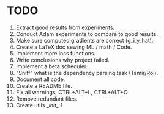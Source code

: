 # TODO

1. Extract good results from experiments.
2. Conduct Adam experiments to compare to good results.
3. Make sure computed gradients are correct (g_i_y_hat).
4. Create a LaTeX doc sewing ML / math / Code.
5. Implement more loss functions.
6. Write conclusions why project failed.
7. Implement a beta scheduler.
8. "Sniff" what is the dependency parsing task (Tamir/Roi).
9. Document all code.
10. Create a README file.
11. Fix all warnings, CTRL+ALT+L, CTRL+ALT+O
12. Remove redundant files.
13. Create utils __init\__
1